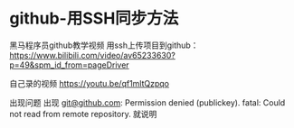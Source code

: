 # github-用SSH同步方法

黑马程序员github教学视频
用ssh上传项目到github：
https://www.bilibili.com/video/av65233630?p=49&spm_id_from=pageDriver

自己录的视频
https://youtu.be/qf1mltQzpqo



出现问题
出现
git@github.com: Permission denied (publickey).
fatal: Could not read from remote repository.
就说明







